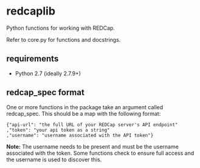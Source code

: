 # redcaplib

Python functions for working with REDCap.

Refer to core.py for functions and docstrings.

## requirements

- Python 2.7 (ideally 2.7.9+)

## redcap_spec format

One or more functions in the package take an argument called redcap_spec. This
should be a map with the following format:

~~~~
{"api-url": "the full URL of your REDCap server's API endpoint"
,"token": "your api token as a string" 
,"username": "username associated with the API token"}
~~~~

**Note:** The username needs to be present and must be the username associated
with the token. Some functions check to ensure full access and the username
is used to discover this.

